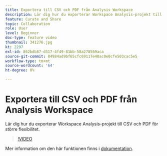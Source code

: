 ```yaml
---
title: Exportera till CSV och PDF från Analysis Workspace
description: Lär dig hur du exporterar Workspace Analysis-projekt till CSV och PDF för större flexibilitet.
feature: Curate and Share
topic: Collaboration
role: User
level: Beginner
doc-type: feature video
thumbnail: 341276.jpg
kt: 2297
exl-id: 862bdb87-d317-4f49-81bb-58a278569aca
source-git-commit: 84984ad9bf65cfc69117e40ac0e0cfe503cac5e5
workflow-type: tm+mt
source-wordcount: '64'
ht-degree: 0%

---
```


# Exportera till CSV och PDF från Analysis Workspace

Lär dig hur du exporterar Workspace Analysis-projekt till CSV och PDF för större flexibilitet.

>[!VIDEO](https://video.tv.adobe.com/v/341276/?quality=12&learn=on)

Mer information om den här funktionen finns i [dokumentation](https://experienceleague.adobe.com/docs/analytics/analyze/analysis-workspace/curate-share/download-send.html?lang=en).
